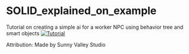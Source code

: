# SOLID_explained_on_example
Tutorial on creating a simple ai for a worker NPC using behavior tree and smart objects
[![Tutorial](https://img.youtube.com/vi/eS3ny8mPn2c/0.jpg)](https://youtu.be/eS3ny8mPn2c)

<p>Attribution:
Made by Sunny Valley Studio
